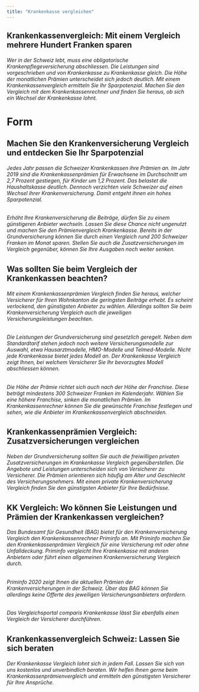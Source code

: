 ```yaml
---
title: "Krankenkasse vergleichen"
---
```


## Krankenkassenvergleich: Mit einem Vergleich mehrere Hundert Franken sparen

###### Wer in der Schweiz lebt, muss eine obligatorische Krankenpflegeversicherung abschliessen. Die Leistungen sind vorgeschrieben und von Krankenkasse zu Krankenkasse gleich. Die Höhe der monatlichen Prämien unterscheidet sich jedoch deutlich. Mit einem Krankenkassenvergleich ermitteln Sie Ihr Sparpotenzial. Machen Sie den Vergleich mit dem Krankenkassenrechner und finden Sie heraus, ob sich ein Wechsel der Krankenkasse lohnt.

# Form

## Machen Sie den Krankenversicherung Vergleich und entdecken Sie Ihr Sparpotenzial

###### Jedes Jahr passen die Schweizer Krankenkassen ihre Prämien an. Im Jahr 2019 sind die Krankenkassenprämien für Erwachsene im Durchschnitt um 2,7 Prozent gestiegen, für Kinder um 1,2 Prozent. Das belastet die Haushaltskasse deutlich. Dennoch verzichten viele Schweizer auf einen Wechsel ihrer Krankenversicherung. Damit entgeht ihnen ein hohes Sparpotenzial.

###### Erhöht Ihre Krankenversicherung die Beiträge, dürfen Sie zu einem günstigeren Anbieter wechseln. Lassen Sie diese Chance nicht ungenutzt und machen Sie den Prämienvergleich Krankenkasse. Bereits in der Grundversicherung können Sie durch einen Vergleich rund 200 Schweizer Franken im Monat sparen. Stellen Sie auch die Zusatzversicherungen im Vergleich gegenüber, können Sie Ihre Ausgaben noch weiter senken.

## Was sollten Sie beim Vergleich der Krankenkassen beachten?

###### Mit einem Krankenkassenprämien Vergleich finden Sie heraus, welcher Versicherer für Ihren Wohnkanton die geringsten Beiträge erhebt. Es scheint verlockend, den günstigsten Anbieter zu wählen. Allerdings sollten Sie beim Krankenversicherung Vergleich auch die jeweiligen Versicherungsleistungen beachten.

###### Die Leistungen der Grundversicherung sind gesetzlich geregelt. Neben dem Standardtarif stehen jedoch noch weitere Versicherungsmodelle zur Auswahl, etwa Hausarztmodelle, HMO-Modelle und Telmed-Modelle. Nicht jede Krankenkasse bietet jedes Modell an. Der Krankenkasse Vergleich zeigt Ihnen, bei welchem Versicherer Sie Ihr bevorzugtes Modell abschliessen können.

###### Die Höhe der Prämie richtet sich auch nach der Höhe der Franchise. Diese beträgt mindestens 300 Schweizer Franken im Kalenderjahr. Wählen Sie eine höhere Franchise, sinken die monatlichen Prämien. Im Krankenkassenrechner können Sie die gewünschte Franchise festlegen und sehen, wie die Anbieter im Krankenkassenvergleich abschneiden.

## Krankenkassenprämien Vergleich: Zusatzversicherungen vergleichen

###### Neben der Grundversicherung sollten Sie auch die freiwilligen privaten Zusatzversicherungen im Krankenkasse Vergleich gegenüberstellen. Die Angebote und Leistungen unterscheiden sich von Versicherer zu Versicherer. Die Prämien orientieren sich häufig am Alter und Geschlecht des Versicherungsnehmers. Mit einem private Krankenversicherung Vergleich finden Sie den günstigsten Anbieter für Ihre Bedürfnisse.

## KK Vergleich: Wo können Sie Leistungen und Prämien der Krankenkassen vergleichen?

###### Das Bundesamt für Gesundheit (BAG) bietet für den Krankenversicherung Vergleich den Krankenkassenrechner Priminfo an. Mit Priminfo machen Sie den Krankenkassenprämien Vergleich für eine Versicherung mit oder ohne Unfalldeckung. Priminfo vergleicht Ihre Krankenkasse mit anderen Anbietern oder führt einen allgemeinen Krankenversicherung Vergleich durch.

###### Priminfo 2020 zeigt Ihnen die aktuellen Prämien der Krankenversicherungen in der Schweiz. Über das BAG können Sie allerdings keine Offerte des jeweiligen Versicherungsanbieters anfordern.

###### Das Vergleichsportal comparis Krankenkasse lässt Sie ebenfalls einen Vergleich der Versicherer durchführen.

## Krankenkassenvergleich Schweiz: Lassen Sie sich beraten

###### Der Krankenkasse Vergleich lohnt sich in jedem Fall. Lassen Sie sich von uns kostenlos und unverbindlich beraten. Wir helfen Ihnen gerne beim Krankenkassenprämienvergleich und ermitteln den günstigsten Versicherer für Ihre Ansprüche.
